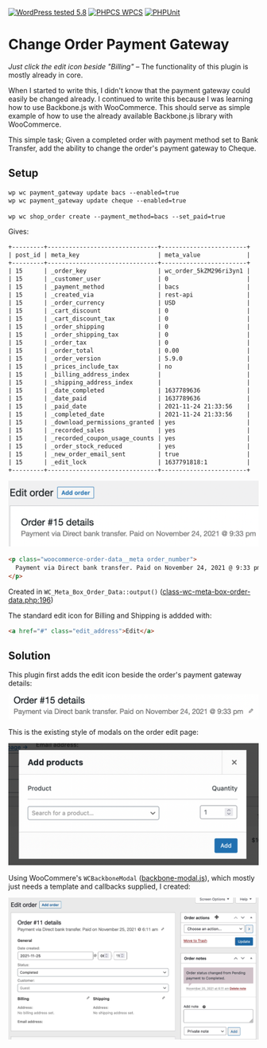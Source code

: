 [![WordPress tested 5.8](https://img.shields.io/badge/WordPress-v5.8%20tested-0073aa.svg)](https://wordpress.org/plugins/bh-wc-change-order-payment-gateway) [![PHPCS WPCS](https://img.shields.io/badge/PHPCS-WordPress%20Coding%20Standards-8892BF.svg)](https://github.com/WordPress-Coding-Standards/WordPress-Coding-Standards) [![PHPUnit ](.github/coverage.svg)](https://brianhenryie.github.io/bh-wc-change-order-payment-gateway/)

# Change Order Payment Gateway

_Just click the edit icon beside "Billing"_ – The functionality of this plugin is mostly already in core. 

When I started to write this, I didn't know that the payment gateway could easily be changed already. I continued to write this because I was learning how to use Backbone.js with WooCommerce. This should serve as simple example of how to use the already available Backbone.js library with WooCommerce.

This simple task; Given a completed order with payment method set to Bank Transfer, add the ability to change the order's payment gateway to Cheque.

## Setup

```
wp wc payment_gateway update bacs --enabled=true
wp wc payment_gateway update cheque --enabled=true

wp wc shop_order create --payment_method=bacs --set_paid=true
```

Gives:

```
+---------+-------------------------------+------------------------+
| post_id | meta_key                      | meta_value             |
+---------+-------------------------------+------------------------+
| 15      | _order_key                    | wc_order_5kZM296ri3yn1 |
| 15      | _customer_user                | 0                      |
| 15      | _payment_method               | bacs                   |
| 15      | _created_via                  | rest-api               |
| 15      | _order_currency               | USD                    |
| 15      | _cart_discount                | 0                      |
| 15      | _cart_discount_tax            | 0                      |
| 15      | _order_shipping               | 0                      |
| 15      | _order_shipping_tax           | 0                      |
| 15      | _order_tax                    | 0                      |
| 15      | _order_total                  | 0.00                   |
| 15      | _order_version                | 5.9.0                  |
| 15      | _prices_include_tax           | no                     |
| 15      | _billing_address_index        |                        |
| 15      | _shipping_address_index       |                        |
| 15      | _date_completed               | 1637789636             |
| 15      | _date_paid                    | 1637789636             |
| 15      | _paid_date                    | 2021-11-24 21:33:56    |
| 15      | _completed_date               | 2021-11-24 21:33:56    |
| 15      | _download_permissions_granted | yes                    |
| 15      | _recorded_sales               | yes                    |
| 15      | _recorded_coupon_usage_counts | yes                    |
| 15      | _order_stock_reduced          | yes                    |
| 15      | _new_order_email_sent         | true                   |
| 15      | _edit_lock                    | 1637791818:1           |
+---------+-------------------------------+------------------------+

```
![Order View](./assets/order-view.png "The admin order view for a created order.")

```html
<p class="woocommerce-order-data__meta order_number">
  Payment via Direct bank transfer. Paid on November 24, 2021 @ 9:33 pm
</p>
```

Created in `WC_Meta_Box_Order_Data::output()` ([class-wc-meta-box-order-data.php:196](https://github.com/woocommerce/woocommerce/blob/e730f7463c25b50258e97bf56e31e9d7d3bc7ae7/includes/admin/meta-boxes/class-wc-meta-box-order-data.php#L196-L199))

The standard edit icon for Billing and Shipping is addded with:

```html
<a href="#" class="edit_address">Edit</a>
```

## Solution

This plugin first adds the edit icon beside the order's payment gateway details:

![New Edit Icon](./assets/new-edit-icon.png "The first UI for the new functionailty")

This is the existing style of modals on the order edit page:

![Standard WC modal](./assets/standard-wc-backbone-modal.png "Existing modal to replicate")

Using WooCommere's `WCBackboneModal` ([backbone-modal.js](https://github.com/woocommerce/woocommerce/blob/5.9.0/assets/js/admin/backbone-modal.js)), which mostly just needs a template and callbacks supplied, I created:



![New solution](./assets/change-payment-gateway.gif "A modal to allow changing the payment gateway")


